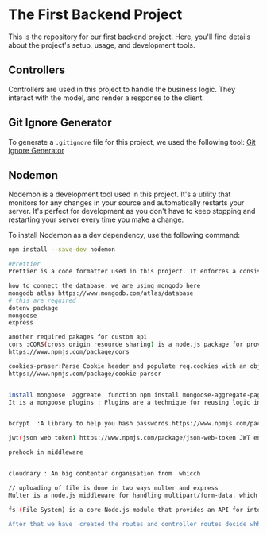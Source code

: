 # The First Backend Project 

This is the repository for our first backend project. Here, you'll find details about the project's setup, usage, and development tools.

## Controllers 

Controllers are used in this project to handle the business logic. They interact with the model, and render a response to the client.

## Git Ignore Generator

To generate a `.gitignore` file for this project, we used the following tool: [Git Ignore Generator](https://mrkandreev.name/snippets/gitignore-generator/)

## Nodemon

Nodemon is a development tool used in this project. It's a utility that monitors for any changes in your source and automatically restarts your server. It's perfect for development as you don't have to keep stopping and restarting your server every time you make a change.

To install Nodemon as a dev dependency, use the following command:

```bash
npm install --save-dev nodemon

#Prettier
Prettier is a code formatter used in this project. It enforces a consistent style by parsing your code and re-printing it with its own rules that take the maximum line length into account, wrapping code when necessary.

how to connect the database. we are using mongodb here
mongodb atlas https://www.mongodb.com/atlas/database
# this are required
dotenv package
mongoose 
express

another required pakages for custom api
cors :CORS(cross origin resource sharing) is a node.js package for providing a Connect/Express middleware that can be used to enable CORS with various options.
https://www.npmjs.com/package/cors

cookies-praser:Parse Cookie header and populate req.cookies with an object keyed by the cookie names. Optionally you may enable signed cookie support by passing a secret string, which assigns req.secret so it may be used by other middleware.
https://www.npmjs.com/package/cookie-parser


install mongoose  aggreate  function npm install mongoose-aggregate-paginate-v2
It is a mongoose plugins : Plugins are a technique for reusing logic in multiple mongoose schemas. A plugin is similar to a method that you can use in your schema and reuse repeatedly over different instances of the schema. The main purpose of plugins is to modify your schemas.


bcrypt  :A library to help you hash passwords.https://www.npmjs.com/package/bcrypt

jwt(json web token) https://www.npmjs.com/package/json-web-token JWT encode and decode for Node.js that can use callbacks or by returning an object {error:, value:}

prehook in middleware


cloudnary : An big contentar organisation from  whicch

// uploading of file is done in two ways multer and express 
Multer is a node.js middleware for handling multipart/form-data, which is primarily used for uploading files. It is written on top of busboy for maximum efficiency.

fs (File System) is a core Node.js module that provides an API for interacting with the file system. It allows you to perform operations like reading, writing, updating, and deleting files.The unlink method is one of the methods provided by the fs module. It's used to asynchronously delete a file from the file system.

After that we have  created the routes and controller routes decide whhere to take the control and controller decide what  to do .Wee need to define an app in app.js we also tested this route using postman

